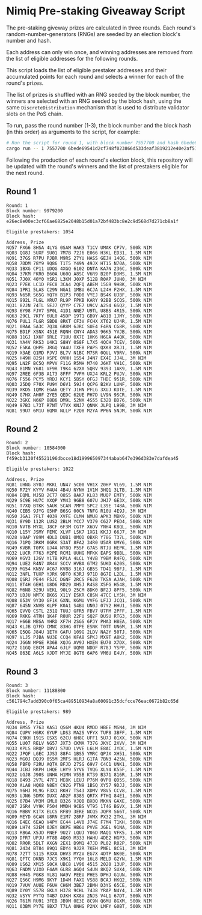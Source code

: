 # Nimiq Pre-staking Giveaway Script

The pre-staking giveway prizes are calculated in three rounds. Each round's random-number-generators (RNGs) are seeded by an election block's number and hash.

Each address can only win once, and winning addresses are removed from the list of eligible addresses for the following rounds.

This script loads the list of eligible prestaker addresses and their accumulated points for each round and selects a winner for each of the round's prizes.

The list of prizes is shuffled with an RNG seeded by the block number, the winners are selected with an RNG seeded by the block hash, using the same `DiscreteDistribution` mechanism that is used to distribute validator slots on the PoS chain.

To run, pass the round number (1-3), the block number and the block hash (in this order) as arguments to the script, for example:

```bash
# Run the script for round 1, with block number 7557700 and hash 6bede69541d2cf748f023866d533deaf3819212e40e2af51012c6e1e825f6d95
cargo run -- 1 7557700 6bede69541d2cf748f023866d533deaf3819212e40e2af51012c6e1e825f6d95
```

Following the production of each round's election block, this repository will be updated with the round's winners and the list of prestakers eligible for the next round.

## Round 1

```
Round: 1
Block number: 9979200
Block hash: e26ec8e00ec3cf66ae6825e2048b15d01a72bf483bc8e2c9d568d7d271cb8a1f

Eligible prestakers: 1054

Address, Prize
NQ57 FXG6 8HSA 4LYG 0SAM HAK9 T1CV UMAK CP7V, 500k NIM
NQ03 QG8J 5UXF SU01 7M7B 72J6 E066 H3KL ED31, 1.5M NIM
NQ91 37GS R7PU PJBR M9RS 27YU HASS GEJH 14QG, 500k NIM
NQ58 7DDM 78Y9 9Q86 T1T5 Y49N 49JX HT15 N70A, 500k NIM
NQ33 1BXG CP11 UDQG 4XGQ 6102 DNTA KA7N 236C, 500k NIM
NQ04 37KM FKR0 B60A U60Q A8SC V6R9 B20P D3MS, 1.5M NIM
NQ51 7J0X 40Y0 YSR1 L3KM J0XP 512B R0AP JUH0, 3M NIM
NQ23 P7EK LC1D PEC8 3CA4 2QFQ ABEM 15G9 9H8K, 500k NIM
NQ84 1PR1 5LAS C29N NGA1 1MBU 6CJA L24H F2HX, 1.5M NIM
NQ93 N65R S65G YQ7H B1P3 F0D8 VYEJ BS4K UJBF, 500k NIM
NQ15 992L FLGL XRU7 RL9P FPKB KARY 92BB SCQS, 500k NIM
NQ31 82JN 74TL SEJ7 QYYP C7E7 U9CV A2S4 6SQ2, 1.5M NIM
NQ93 6Y98 FJV7 SP0L 41D1 NNE7 U9TL U8BS 4R15, 500k NIM
NQ63 29CL 7KFY 6UL0 45DP 19T1 GB9Y A81B 1JMY, 500k NIM
NQ76 PUL1 FLGR SBD8 8RKT CF3V FCHX XT62 UJ4R, 1.5M NIM
NQ21 0RAA 5A3C 7Q3A 6R8M 6JRC SUE4 F4RN CG8R, 500k NIM
NQ75 BD1F XSNX 451E RQNH CNY4 ADA3 96K5 YVJB, 500k NIM
NQ88 11GJ 1X6F 9RLE 71UU 0X7E 1HK6 H6GA A4QK, 500k NIM
NQ31 YA4V RKS3 U4K1 S8HY 0S8F L7X5 4QCH 7CEV, 500k NIM
NQ52 E5KA QHPE JRGQ YA4U TXEB PAPS QXK8 XRJ1, 1.5M NIM
NQ19 X3AE Q1MD PJVJ BL7V N1BC M7SR 0QUL V9RV, 500k NIM
NQ25 H49H 82SH XSPE 0VHH 1S54 J4N7 EX4E JJ4L, 3M NIM
NQ95 LN2F BC5Q MPVV F11G R5MH M740 J6KT VH1C, 500k NIM
NQ43 81MN Y681 VF9R T9K4 62XX 5QRV 9393 1AK9, 1.5M NIM
NQ97 2REE 6F3B A173 8FFF 7VFM UXJ4 KRL2 PUJV, 500k NIM
NQ76 F556 PCY5 YRDJ KCY1 5BSY 0FGJ THDC 951R, 500k NIM
NQ03 25DQ F70X PU9Y D6V1 59J4 QCPG B2KV LUNF, 500k NIM
NQ39 XKD5 1QMK EGA6 QETY J1HN PFLG 3XUJ KDTE, 1.5M NIM
NQ49 G7HX AH0F 2YE5 QEDC 62UE PH7D LV9N 9SCR, 500k NIM
NQ22 3GKC N6KP 88B6 DM9L 52NX 4S55 E32D BD76, 500k NIM
NQ49 97B3 L73T R7NT VTVX KNJ7 QNNK JLPQ L99B, 3M NIM
NQ81 99U7 6M1U 6QMX NLLP F2Q8 M2YA PP6N 5NJM, 500k NIM
```

## Round 2

```
Round: 2
Block number: 10584000
Block hash: f459cb3130f45521196dbcce18d199965097344abab647e396d383e7dafdea45

Eligible prestakers: 1022

Address, Prize
NQ81 UHNG 8Y0J MKKL UN47 5C00 VH1X 20HP VL69, 1.5M NIM
NQ50 R72Y KYYV M4U4 4B4U NYNH 1V1M 3HQ1 3LTB, 1.5M NIM
NQ84 EQML MJ5B 2CT7 08S5 8AK7 KL83 MUQP EMTY, 500k NIM
NQ29 SC9E HU7C XXQP YM43 9GB8 607U JHJ7 GE3X, 500k NIM
NQ51 T7XQ BTKK 5AUK SCAN 7MPT SPC2 L39E T48A, 500k NIM
NQ40 CEB5 9JYG G5HP B6SG 00CN 7NFG R10U 4E9J, 3M NIM
NQ50 JGA1 7FLT 4039 XVFE CLM4 NMU8 APK3 MBK9, 500k NIM
NQ31 8Y9D 112R LUS2 2BLM YCC7 V379 C627 PED4, 500k NIM
NQ10 NVTB MYXL J8CF 6F3M CGTP X6DV YNH4 K8QL, 500k NIM
NQ10 L15Y JSMY FEMC XLVF LSK7 1XG1 KKJJ 66J7, 3M NIM
NQ28 V0AP Y89M 4DLD DUB1 0MQD 0BXR Y78G T37L, 500k NIM
NQ16 71PQ 3RKM 0GRK S3AT 8FA2 34R0 U5AR UMY6, 500k NIM
NQ49 KVBR T0PX UJ4A NY8Q P5SF G7AS RTJU HEPK, 1.5M NIM
NQ32 LUCR F763 M2PE RCM1 UUHG MFKK EAPS 9BBL, 500k NIM
NQ69 KGV3 12GV Y1TB KPLA 4LCL Y4VB Y9BM R4FQ, 500k NIM
NQ94 LUE2 R4N7 AR4V SCCV HVBA GTM2 5UKD 620S, 500k NIM
NQ39 MG54 KN5V AC67 KVB8 316J GB5S TD41 9BFJ, 1.5M NIM
NQ12 3NFL TUXP YJRK 9DT0 K3RJ 971D 8G7E L2DL, 1.5M NIM
NQ08 QSRJ PE44 F5JC DGNF 2RCS F62B TKSA AJAH, 500k NIM
NQ11 8T4H GEH1 U8D6 RD29 XH5J R4S8 X5FG H548, 1.5M NIM
NQ82 M6N8 329U VEKL 90L9 25CM 8DK0 BF2J 8PF5, 500k NIM
NQ73 UDJU NMTX BK6S X11Y ESKR C8SN 47CC LY5H, 3M NIM
NQ08 053V 9Y30 GF1K GXNL KGMU VVFG LFJJ JCQ1, 500k NIM
NQ87 645N XNVB KLPF K0A1 S4BU UN0J 07Y2 HHU1, 500k NIM
NQ65 QVVQ CSTL 231Q TUUJ GFR5 FBV7 U7FM 2PFF, 1.5M NIM
NQ69 RKKG 4TRH 1K4F R8UR 22FU SQ2F DUSU RTG3, 500k NIM
NQ17 H66B MBSA YHRD XF7H 2SGS 6PJY PHA3 H8EA, 500k NIM
NQ43 KLJB Q7FD CMNC 83HG 0TPE ESNK T0TT UN6M, 1.5M NIM
NQ65 Q5QG J84U 1E7H GAFU 109G 2LDV NA2Y 50TJ, 500k NIM
NQ97 VLJ5 PJBA NU3E CCQ4 KFA8 SPKJ MX9T A8K2, 500k NIM
NQ24 JGGN MPGE R36B XQJG AV9J HXEN EU70 X7DX, 500k NIM
NQ72 G1GQ E8CM APA4 6JLF UQM0 NDDF R78J YSPP, 500k NIM
NQ45 863E A6LS XJDT MYJE 8GT6 6AP6 VM6U E4UY, 500k NIM
```

## Round 3

```
Round: 3
Block number: 11188800
Block hash: c561794c7add390c0f65ca489510934a8a60091c35dcfcce76eac0672b82c65d

Eligible prestakers: 989

Address, Prize
NQ34 BMS5 Y763 KAS1 QS6M 4KU4 RMDD HBEE MSN4, 3M NIM
NQ84 CUPV HGRX 6YUP LDS3 MA2S VFYX TUP8 3BFF, 1.5M NIM
NQ74 C9KH 191S GSXS 62CU 6H8C UFF1 5U7J 01XX, 500k NIM
NQ55 LU07 RELV NG57 JXT3 CKMA 737G JKYC 2XVV, 3M NIM
NQ33 KPLS BRQP DBVJ S7UD LVVE L6LM E8AC JYDC, 1.5M NIM
NQ22 JPQF LGEC JJS3 88F4 1BS5 YMRC QPJX XH51, 500k NIM
NQ23 MG0J DQJ9 0S5M 2MFS HLRJ G1TA 7BN3 425N, 500k NIM
NQ58 PBFQ F2RU AQTA BFJD 27SG 69V7 C4C1 UNK1, 500k NIM
NQ44 JCBJ RKPH LHQE LHY9 5YV6 TVQG XLY4 K55F, 1.5M NIM
NQ32 UGJ8 J90S UNHA H1MN V55B KT39 B371 816R, 1.5M NIM
NQ18 8493 2V7L 47F1 ME8K LEUJ P76M 0VP8 QD5S, 500k NIM
NQ30 ALA8 HQK8 N8EY C92G PTN9 1BSQ XY57 9DJJ, 500k NIM
NQ75 Y6HJ ML9G F3X1 RKH7 TS43 XDMV V8V5 CCV8, 1.5M NIM
NQ93 UJN6 5DMX DUXC AD2F 838S QRTX FTHQ 84E1, 500k NIM
NQ25 07B4 VM3M GML0 B326 VJQB BX0Q MKKN GAXE, 500k NIM
NQ87 2SR4 VY9K P504 MMDH 9CBS VT95 1T4G BGVX, 1.5M NIM
NQ16 MBBV K1TX ELCS RFB9 3ERE NCQ5 JQPR S66T, 500k NIM
NQ09 MEYD 6CAN U8RN E1M7 28RF JVMX PX32 2TKL, 3M NIM
NQ16 E4EC 6EAQ V4PY EC44 L4V0 J74E F7M4 T1KH, 500k NIM
NQ89 LH74 S2EM 0JEY BKPE HB6U PVVE JGEL 91NA, 500k NIM
NQ13 RBGA X5JD PNEF 9U27 LQUJ Y06D MAQ1 VFK5, 1.5M NIM
NQ39 DFR7 UPJU MT8B 4QK0 M333 HAHU 4DE2 HGP3, 500k NIM
NQ02 RR0R 5DLT AXGN 2EX1 D9M1 47JD PL02 R02P, 500k NIM
NQ81 2434 BT84 89Q1 EDY4 9J2R 7KEH PNEL 8CS1, 3M NIM
NQ78 72TT S115 R3XA DHV3 MY2V EG7X 4DTP NK0E, 500k NIM
NQ81 QFTC DKNB 7JCS X9K1 YYQH 16L8 MELD G2YN, 1.5M NIM
NQ09 US62 XM15 S0CA UBC8 LV96 4515 2020 13UP, 500k NIM
NQ63 FNDM VJX0 F4AM GLR8 AGQ4 S4UN 8KQ2 SUX4, 500k NIM
NQ88 HH4S PGK8 YL81 NA9V PEEU PHES DPHJ G1UN, 500k NIM
NQ27 Q56C H9M6 9KYF 1D4M FAXG VS88 BCAJ HKQ2, 500k NIM
NQ19 7VUV AUUE F6UH CH6M 3BE7 2BMH D3YS 65CE, 500k NIM
NQ89 DY0Y S57B GKLY H378 9CHL 7438 YRAP N4Y4, 1.5M NIM
NQ32 VSYV PYTQ T4B7 DJKH KX8V 2NJS V4L1 67DT, 500k NIM
NQ26 T61M RU91 3FEB JB9M 0E3E 8C9N Q6MU 8GXM, 500k NIM
NQ11 03BM PY7E 9BX7 T7LA 0NHG P2NX LMFY G0BT, 500k NIM
```
